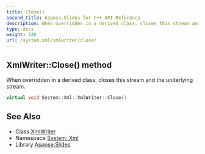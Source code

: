 ```yaml
---
title: Close()
second_title: Aspose.Slides for C++ API Reference
description: When overridden in a derived class, closes this stream and the underlying stream.
type: docs
weight: 326
url: /system.xml/xmlwriter/close/
---
```

## XmlWriter::Close() method


When overridden in a derived class, closes this stream and the underlying stream.

```cpp
virtual void System::Xml::XmlWriter::Close()
```


## See Also

* Class [XmlWriter](../)
* Namespace [System::Xml](../../)
* Library [Aspose.Slides](../../../)